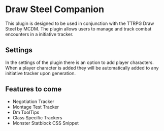 # Draw Steel Companion 

This plugin is designed to be used in conjunction with the TTRPG Draw Steel by MCDM. The plugin allows users to manage and track combat encounters in a initiative tracker. 

## Settings
In the settings of the plugin there is an option to add player characters. When a player character is added they will be automatically added to any initiative tracker upon generation.

## Features to come
- Negotiation Tracker
- Montage Test Tracker
- Dm ToolTips
- Class Specific Trackers
- Monster Statblock CSS Snippet